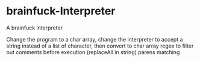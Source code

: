# brainfuck-Interpreter
A brainfuck interpreter

Change the program to a char array, change the interpreter to accept a string instead of a list of character, then convert to char array
regex to filter out comments before execution (replaceAll in string)
parens matching
